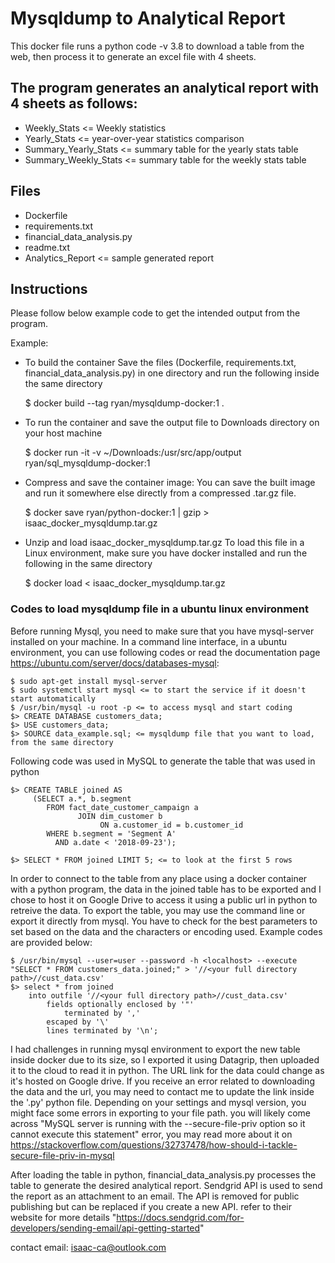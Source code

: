 # Mysqldump to Analytical Report
This docker file runs a python code -v 3.8 to download a table from the web, then process it to generate an excel file with 4 sheets. 

## The program generates an analytical report with 4 sheets as follows:
- Weekly_Stats <= Weekly statistics
- Yearly_Stats <= year-over-year statistics comparison
- Summary_Yearly_Stats <= summary table for the yearly stats table
- Summary_Weekly_Stats <= summary table for the weekly stats table

## Files
- Dockerfile
- requirements.txt
- financial_data_analysis.py
- readme.txt
- Analytics_Report <= sample generated report


## Instructions
Please follow below example code to get the intended output from the program.

Example:
- To build the container
Save the files (Dockerfile, requirements.txt, financial_data_analysis.py) in one directory and run the following inside the same directory

	$ docker build --tag ryan/mysqldump-docker:1 .

- To run the container and save the output file to Downloads directory on your host machine

	$ docker run -it -v ~/Downloads:/usr/src/app/output ryan/sql_mysqldump-docker:1

- Compress and save the container image:
You can save the built image and run it somewhere else directly from a compressed .tar.gz file.

	$ docker save ryan/python-docker:1 | gzip > isaac_docker_mysqldump.tar.gz

- Unzip and load isaac_docker_mysqldump.tar.gz
To load this file in a Linux environment, make sure you have docker installed and run the following in the same directory

	$ docker load < isaac_docker_mysqldump.tar.gz

### Codes to load mysqldump file in a ubuntu linux environment
Before running Mysql, you need to make sure that you have mysql-server installed on your machine. In a command line interface, in a ubuntu environment, you can use following codes or read the documentation page https://ubuntu.com/server/docs/databases-mysql:

	$ sudo apt-get install mysql-server
	$ sudo systemctl start mysql <= to start the service if it doesn't start automatically
	$ /usr/bin/mysql -u root -p <= to access mysql and start coding
	$> CREATE DATABASE customers_data;
	$> USE customers_data;
	$> SOURCE data_example.sql; <= mysqldump file that you want to load, from the same directory


 Following code was used in MySQL to generate the table that was used in python

	$> CREATE TABLE joined AS
	     (SELECT a.*, b.segment
      		FROM fact_date_customer_campaign a
        	       JOIN dim_customer b
        	            ON a.customer_id = b.customer_id
      		WHERE b.segment = 'Segment A'
      		  AND a.date < '2018-09-23');

	$> SELECT * FROM joined LIMIT 5; <= to look at the first 5 rows


In order to connect to the table from any place using a docker container with a python program, the data in the joined table has to be exported and I chose to host it on Google Drive to access it using a public url in python to retreive the data.  To export the table, you may use the command line or export it directly from mysql. You have to check for the best parameters to set based on the data and the characters or encoding used. Example codes are provided below:
	
	$ /usr/bin/mysql --user=user --password -h <localhost> --execute "SELECT * FROM customers_data.joined;" > '//<your full directory path>//cust_data.csv'
	$> select * from joined
		into outfile '//<your full directory path>//cust_data.csv'
	  	    fields optionally enclosed by '"'
	    	    terminated by ',' 
			escaped by '\' 
			lines terminated by '\n';	
		
I had challenges in running mysql environment to export the new table inside docker due to its size, so I exported it using Datagrip, then uploaded it to the cloud to read it in python. The URL link for the data could change as it's hosted on Google drive. If you receive an error related to downloading the data and the url, you may need to contact me to update the link inside the '.py' python file.
Depending on your settings and mysql version, you might face some errors in exporting to your file path. you will likely come across "MySQL server is running with the --secure-file-priv option so it cannot execute this statement"  error, you may read more about it on https://stackoverflow.com/questions/32737478/how-should-i-tackle-secure-file-priv-in-mysql

After loading the table in python, financial_data_analysis.py processes the table to generate the desired analytical report. Sendgrid API is used to send the report as an attachment to an email. The API is removed for public publishing but can be replaced if you create a new API. refer to their website for more details "https://docs.sendgrid.com/for-developers/sending-email/api-getting-started"


contact email: isaac-ca@outlook.com
